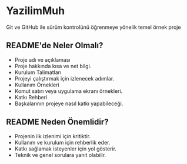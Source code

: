 # YazilimMuh
Git ve GitHub ile sürüm kontrolünü öğrenmeye yönelik temel örnek proje 
## README'de Neler Olmalı?
* Proje adı ve açıklaması
* Proje hakkında kısa ve net bilgi.
* Kurulum Talimatları
* Projeyi çalıştırmak için izlenecek adımlar.
* Kullanım Örnekleri
* Komut satırı veya uygulama ekranı örnekleri.
* Katkı Rehberi
* Başkalarının projeye nasıl katkı yapabileceği.
## README Neden Önemlidir?
* Projenin ilk izlenimi için kritiktir.
* Kullanım ve kurulum için rehberlik eder.
* Katkı sağlamak isteyenler için yol gösterir.
* Teknik ve genel sorulara yanıt olabilir.
